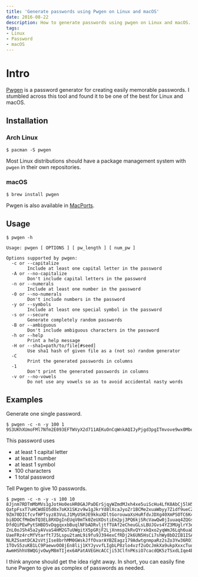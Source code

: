 ```yaml
---
title: 'Generate passwords using Pwgen on Linux and macOS'
date: 2016-08-22
description: How to generate passwords using pwgen on Linux and macOS.
tags:
- Linux
- Password
- macOS
---
```


# Intro
[Pwgen](https://sourceforge.net/projects/pwgen/) is a password generator for creating easily memorable passwords. I stumbled across this tool and found it to be one of the best for Linux and macOS.

## Installation

### Arch Linux
`$ pacman -S pwgen`

Most Linux distributions should have a package management system with `pwgen` in their own repositories.

### macOS
`$ brew install pwgen`

Pwgen is also available in [MacPorts](https://ports.macports.org/port/pwgen/).

## Usage
`$ pwgen -h`

```
Usage: pwgen [ OPTIONS ] [ pw_length ] [ num_pw ]

Options supported by pwgen:
  -c or --capitalize
       	Include at least one capital letter in the password
  -A or --no-capitalize
       	Don't include capital letters in the password
  -n or --numerals
       	Include at least one number in the password
  -0 or --no-numerals
       	Don't include numbers in the password
  -y or --symbols
       	Include at least one special symbol in the password
  -s or --secure
       	Generate completely random passwords
  -B or --ambiguous
       	Don't include ambiguous characters in the password
  -h or --help
       	Print a help message
  -H or --sha1=path/to/file[#seed]
       	Use sha1 hash of given file as a (not so) random generator
  -C
       	Print the generated passwords in columns
  -1
       	Don't print the generated passwords in columns
  -v or --no-vowels
       	Do not use any vowels so as to avoid accidental nasty words
```
## Examples

Generate one single password. 
```
$ pwgen -c -n -y 100 1
9S3UKhXUmoFMl7Nfm2E093EFTWVyX2d711AEKuOnCqWnkAQIJyPjgd3pgITmvove9wx0MbqLAnl8t8EsgMARigM5rSHFLDeopEuD
```
This password uses
+ at least 1 capital letter
+ at least 1 number
+ at least 1 symbol
+ 100 characters
+ 1 total password

Tell Pwgen to give 10 passwords.

```
$ pwgen -c -n -y -s 100 10
8Jjnm7RDTmMbMVs1gJotHo0esHR0GAJPaDErSjqyWZmdMJxh4xe5uiScHu4LfK8AbCj5lH5Iyu7P9Ia9nJyNZENJqmqruzQVIcO9
QatpFsxT7uHCWdEO5d0x7oKX1SKzv9w1gJkrYd8lXcaJyoZr1BCMe2xuaWbyy7Zidf9ueCZOv3oAFO0aWhTRT0T44o9OLdtPOWR3
9Zm70DICfcvfHPTsyz83VuLJ1MyUSHJE9kkuXDltGorouwaXsHuRfdvJDXg40XmPSOTC6K4omfinqGefU6oQ7pj4sOCnplhiMxAD
bi8DOCfMmDmTQ3EL8RXDgInEUqV0mTk0ZeUXDstiEm2pj3PQ6kjSRcVawQw0jIuuaq4ZQGsyNzIBnNJJVkT42hgPLtJD9WaxIICE
DfdQiPEwPytSHBD5vDqgqxxbBuqlNFbADRvljtfTUAf2eCheuGLsLBUJGvs4YZ3MUglrY3ebKLQBQ20aEJu0RAeC0M1mjdNNJp3z
ZnL0oJSh45a2yAVvaS4HM2GTuUWgitX5pGRjF2LjXnmsp2kRvQYrxkQxo2yqWmJ6Lqh6uaDmckQhlcujoJvZgRruSbUZxZniLjNi
UaeFRz4rcMfVtarft7J5Lspu2tamL9i9fu9J394exCfRDj2k6UN5HsCi7shWy8bD2IB1ISAGyIb8qIpXvygQuzQJaZ9V5dYaCRaj
NLRZSsmtDCA2sVtjIse8brhMM0GWskJffOvarAYBZEagz179AdwtgnmpaRz2sZo3Yw36RO15Nls9QbJrvWQbKek0ULq4dNMaNK1N
1TOvS5zuKB1LC9PaewvOO8jEn8lij1KYJyvvfLIgbLP8zlo4vzf2uOcJmkXa9ukpXxxcTuoYRNpscwbfx8HiSDWLJQ4jNjxUICz6
AwmHShhV8WQGjvOwyM8mTIjex6APatAVEGHcACCji53ClfnPKsiO7cacdQK5zTSxdLIqe4bwqWImlQJYMY0P4Uj6PckdfMWRptWX
```

I think anyone should get the idea right away. In short, you can easily fine tune Pwgen to give as complex of passwords as needed.